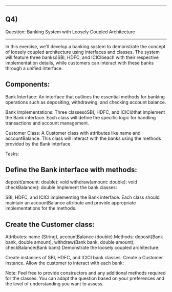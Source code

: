 -----------------------------------------------------------------------
Q4)
-------------
Question: Banking System with Loosely Coupled Architecture
___________________________________________________________

In this exercise, we'll develop a banking system to demonstrate the concept of loosely coupled architecture using interfaces and classes. The system will feature three banksóSBI, HDFC, and ICICIóeach with their respective implementation details, while customers can interact with these banks through a unified interface.

Components:
-------------

Bank Interface: An interface that outlines the essential methods for banking operations such as depositing, withdrawing, and checking account balance.

Bank Implementations: Three classesóSBI, HDFC, and ICICIóthat implement the Bank interface. Each class will define the specific logic for handling transactions and account management.

Customer Class: A Customer class with attributes like name and accountBalance. This class will interact with the banks using the methods provided by the Bank interface.

Tasks:

Define the Bank interface with methods:
-----------------------------------------

deposit(amount: double): void
withdraw(amount: double): void
checkBalance(): double
Implement the bank classes:

SBI, HDFC, and ICICI implementing the Bank interface. Each class should maintain an accountBalance attribute and provide appropriate implementations for the methods.

Create the Customer class:
------------------------------

Attributes: name (String), accountBalance (double)
Methods: deposit(Bank bank, double amount), withdraw(Bank bank, double amount), checkBalance(Bank bank)
Demonstrate the loosely coupled architecture:

Create instances of SBI, HDFC, and ICICI bank classes.
Create a Customer instance.
Allow the customer to interact with each bank:


Note: Feel free to provide constructors and any additional methods required for the classes. You can adapt the question based on your preferences and the level of understanding you want to assess.